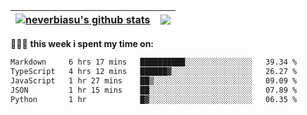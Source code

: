 | <a href="https://github.com/neverbiasu"><img align="center" src="https://github-readme-stats.vercel.app/api?username=neverbiasu&theme=dracula&show_icons=true&hide_border=true&count_private=true" alt="neverbiasu's github stats" /></a> | <a href="https://github.com/neverbiasu"><img align="center" src="https://github-readme-stats.vercel.app/api/top-langs/?username=neverbiasu&theme=dracula&show_icons=true&hide_border=true&layout=compact" /></a> |
| ------------- | ------------- |

👨🏾‍💻 **this week i spent my time on:**
<!--START_SECTION:waka-->

```txt
Markdown     6 hrs 17 mins   ██████████░░░░░░░░░░░░░░░   39.34 %
TypeScript   4 hrs 12 mins   ██████▓░░░░░░░░░░░░░░░░░░   26.27 %
JavaScript   1 hr 27 mins    ██▒░░░░░░░░░░░░░░░░░░░░░░   09.09 %
JSON         1 hr 15 mins    ██░░░░░░░░░░░░░░░░░░░░░░░   07.89 %
Python       1 hr            █▓░░░░░░░░░░░░░░░░░░░░░░░   06.35 %
```

<!--END_SECTION:waka-->
